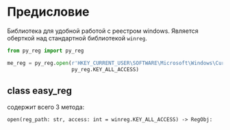 # Предисловие
Библиотека для удобной работой с реестром windows. Является оберткой над стандартной библиотекой `winreg`.

```python
from py_reg import py_reg

me_reg = py_reg.open(r'HKEY_CURRENT_USER\SOFTWARE\Microsoft\Windows\CurrentVersion\Explorer',
                     py_reg.KEY_ALL_ACCESS)
```

## class easy_reg
содержит всего 3 метода:

`open(reg_path: str, access: int = winreg.KEY_ALL_ACCESS) -> RegObj:`

